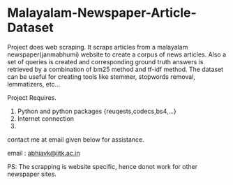 # Malayalam-Newspaper-Article-Dataset
Project does web scraping. It scraps articles from a malayalam newspaper(janmabhumi) website to create a corpus of news articles. Also a set of queries is created and corresponding ground truth answers is retrieved by a combination of bm25 method and tf-idf method. The dataset can be useful for creating tools like stemmer, stopwords removal, lemmatizers, etc...

Project Requires.

1. Python and python packages {reuqests,codecs,bs4,...}
2. Internet connection
3.

contact me at email given below for assistance.

email : abhiavk@iitk.ac.in

PS: The scrapping is website specific, hence donot work for other newspaper sites.
